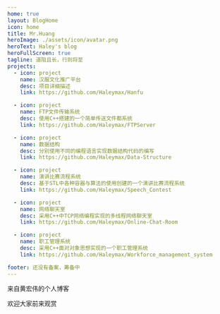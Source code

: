 ```yaml
---
home: true
layout: BlogHome
icon: home
title: Mr.Huang
heroImage: ./assets/icon/avatar.png
heroText: Haley's blog
heroFullScreen: true
tagline: 道阻且长，行则将至
projects:
  - icon: project
    name: 汉服文化推广平台
    desc: 项目详细描述
    link: https://github.com/Haleymax/Hanfu

  - icon: project
    name: FTP文件传输系统
    desc: 使用C++搭建的一个简单传送文件都系统
    link: https://github.com/Haleymax/FTPServer

  - icon: project
    name: 数据结构
    desc: 分别使用不同的编程语言实现数据结构代码的编写
    link: https://github.com/Haleymax/Data-Structure

  - icon: project
    name: 演讲比赛流程系统
    desc: 基于STL中各种容器与算法的使用创建的一个演讲比赛流程系统
    link: https://github.com/Haleymax/Speech_Contest

  - icon: project
    name: 网络聊天室
    desc: 采用C++中TCP网络编程实现的多线程网络聊天室
    link: https://github.com/Haleymax/Online-Chat-Room

  - icon: project
    name: 职工管理系统
    desc: 采用C++面对对象思想实现的一个职工管理系统
    link: https://github.com/Haleymax/Workforce_management_system

footer: 还没有备案，筹备中
---
```


来自黄宏伟的个人博客

欢迎大家前来观赏


